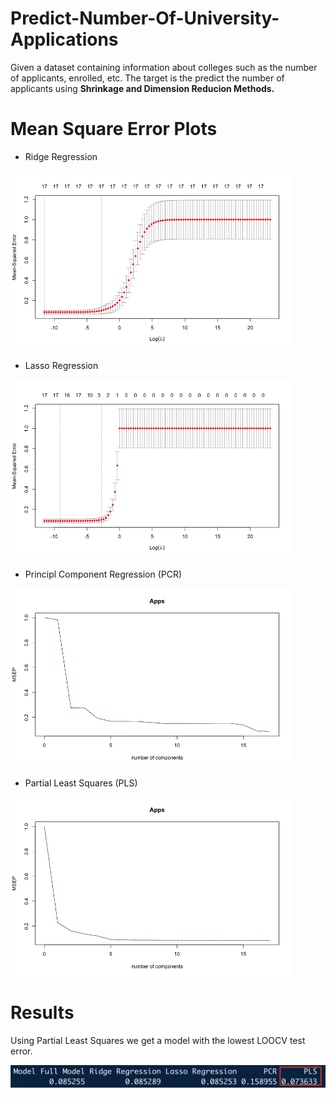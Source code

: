 # Predict-Number-Of-University-Applications

Given a dataset containing information about colleges such as the number of applicants, enrolled, etc. The target is the predict the number of applicants using **Shrinkage and Dimension Reducion Methods.**

# Mean Square Error Plots 






<p float="left">
  
  
  - Ridge Regression

  <img src="https://github.com/JaimeGoB/Predict-Number-Of-University-Applications/blob/main/data/ridge.png" length = "450" width="450" />
  
  - Lasso Regression

  <img src="https://github.com/JaimeGoB/Predict-Number-Of-University-Applications/blob/main/data/lasso.png" length = "450" width="450" /> 
  
  - Principl Component Regression (PCR)

  <img src="https://github.com/JaimeGoB/Predict-Number-Of-University-Applications/blob/main/data/pcr.png"   length = "450" width="450" />
  
  - Partial Least Squares (PLS)

  <img src="https://github.com/JaimeGoB/Predict-Number-Of-University-Applications/blob/main/data/pls.png"   length = "450" width="450" />
</p>

# Results

Using Partial Least Squares we get a model with the lowest LOOCV test error.

<img src="https://github.com/JaimeGoB/Predict-Number-Of-University-Applications/blob/main/data/results.png"   length = "80" width="600" />

